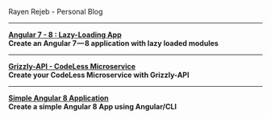 Rayen Rejeb - Personal Blog

---

[**Angular 7 - 8 : Lazy-Loading App**](https://medium.com/@rayen.rejeb/angular-7-8-lazy-loading-app-5243d1d5598c)  
**Create an Angular 7 — 8 application with lazy loaded modules**

---

[**Grizzly-API - CodeLess Microservice**](https://medium.com/@rayen.rejeb/grizzly-api-to-create-your-codeless-microservice-bb6e84fc1d4a)  
**Create your CodeLess Microservice with Grizzly-API**

---
[**Simple Angular 8 Application**](https://medium.com/@rayen.rejeb/simple-angular-8-app-21a98dbf5a10)   
**Create a simple Angular 8 App using Angular/CLI**
